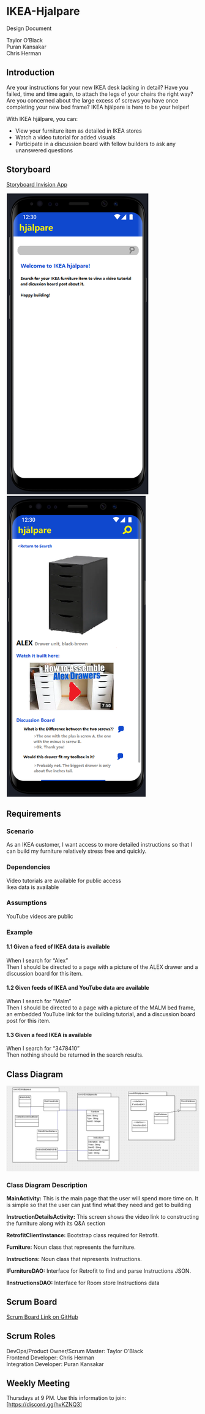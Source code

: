 # IKEA-Hjalpare

Design Document

Taylor O’Black\
Puran Kansakar\
Chris Herman

## Introduction

Are your instructions for your new IKEA desk lacking in detail? Have you failed, time and time again, to attach the legs of your chairs the right way? Are you concerned about the large excess of screws you have once completing your new bed frame? IKEA hjälpare is here to be your helper!

With IKEA hjälpare, you can:

- View your furniture item as detailed in IKEA stores
- Watch a video tutorial for added visuals
- Participate in a discussion board with fellow builders to ask any unanswered questions

## Storyboard

[Storyboard Invision App](https://invis.io/YGXI5WF289Q)

![Main search storyboard](images/Screenimage1.PNG)
![ALEX assembly storyboard](images/Screenimage2.PNG)

## Requirements

### Scenario

As an IKEA customer, I want access to more detailed instructions so that I can build my furniture relatively stress free and quickly.

### Dependencies

Video tutorials are available for public access\
Ikea data is available

### Assumptions

YouTube videos are public

### Example

#### 1.1 Given a feed of IKEA data is available

When I search for “Alex”\
Then I should be directed to a page with a picture of the ALEX drawer and a discussion board for this item.

#### 1.2 Given feeds of IKEA and YouTube data are available

When I search for “Malm”\
Then I should be directed to a page with a picture of the MALM bed frame, an embedded YouTube link for the building tutorial, and a
discussion board post for this item.

#### 1.3 Given a feed IKEA is available

When I search for “3478410”\
Then nothing should be returned in the search results.

## Class Diagram

![UML Class Diagram](images/class_diagram.PNG)

### Class Diagram Description

**MainActivity:** This is the main page that the user will spend more time on. It is simple so that the user can just find what they need and get to building

**InstructionDetailsActivity:** This screen shows the video link to constructing the furniture along with its Q&A section

**RetrofitClientInstance:** Bootstrap class required for Retrofit.

**Furniture:** Noun class that represents the furniture.

**Instructions:** Noun class that represents Instructions.

**IFurnitureDAO:** Interface for Retrofit to find and parse Instructions JSON.

**IInstructionsDAO:** Interface for Room store Instructions data

## Scrum Board

[Scrum Board Link on GitHub](https://github.com/orgs/hjalpare/projects/1)

## Scrum Roles

DevOps/Product Owner/Scrum Master: Taylor O’Black\
Frontend Developer: Chris Herman\
Integration Developer: Puran Kansakar

## Weekly Meeting

Thursdays at 9 PM. Use this information to join: [https://discord.gg/hvKZNQ3]

